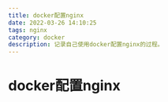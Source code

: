 ```yaml
---
title: docker配置nginx
date: 2022-03-26 14:10:25
tags: nginx
category: docker
description: 记录自己使用docker配置nginx的过程。
---
```

# docker配置nginx


